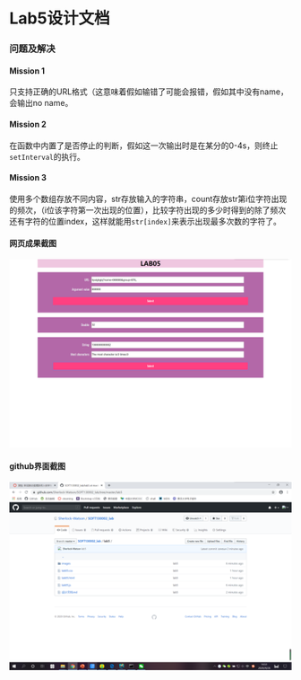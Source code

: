 # Lab5设计文档

### 问题及解决
#### Mission 1
只支持正确的URL格式（这意味着假如输错了可能会报错，假如其中没有name，会输出no name。

#### Mission 2
在函数中内置了是否停止的判断，假如这一次输出时是在某分的0-4s，则终止`setInterval`的执行。

#### Mission 3
使用多个数组存放不同内容，str存放输入的字符串，count存放str第i位字符出现的频次，（i位该字符第一次出现的位置），比较字符出现的多少时得到的除了频次还有字符的位置index，这样就能用`str[index]`来表示出现最多次数的字符了。

#### 网页成果截图
<img src="images/lab51.png" alt="网页成果截图">

#### github界面截图
<img src="images/lab52.png" alt="github截图">